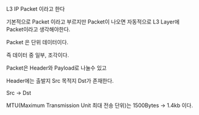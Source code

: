 L3 IP Packet 이라고 한다

기본적으로 Packet 이라고 부르지만
Packet이 나오면 자동적으로 L3 Layer에 Packet이라고 생각해야한다.

Packet 은 단위 데이터이다.

즉 데이터 중 일부, 조각이다.

Packet은 Header와 Payload로 나눌수 있고

Header에는 
출발지 Src 목적지 Dst가 존재한다.

Src -> Dst

MTU(Maximum Transmission Unit 최대 전송 단위)는 1500Bytes -> 1.4kb 이다.
